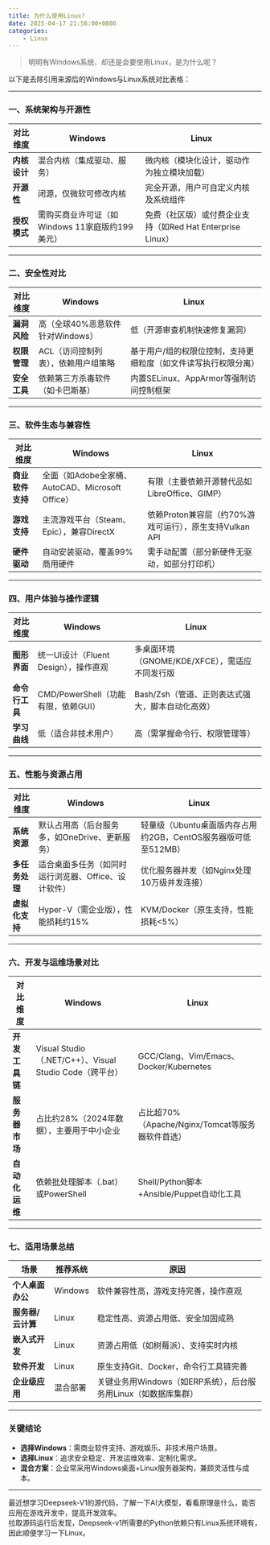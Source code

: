 ```yaml
---
title: 为什么使用Linux?
date: 2025-04-17 21:58:00+0800
categories:
    - Linux
---
```


> 明明有Windows系统、却还是会要使用Linux，是为什么呢？

以下是去除引用来源后的Windows与Linux系统对比表格：

---

### **一、系统架构与开源性**
| **对比维度**       | **Windows**                                                                 | **Linux**                                                                 |
|--------------------|-----------------------------------------------------------------------------|---------------------------------------------------------------------------|
| **内核设计**       | 混合内核（集成驱动、服务）                                                  | 微内核（模块化设计，驱动作为独立模块加载）                                |
| **开源性**         | 闭源，仅微软可修改内核                                                      | 完全开源，用户可自定义内核及系统组件                                      |
| **授权模式**       | 需购买商业许可证（如Windows 11家庭版约199美元）                             | 免费（社区版）或付费企业支持（如Red Hat Enterprise Linux）                |

---

### **二、安全性对比**
| **对比维度**       | **Windows**                                                                 | **Linux**                                                                 |
|--------------------|-----------------------------------------------------------------------------|---------------------------------------------------------------------------|
| **漏洞风险**       | 高（全球40%恶意软件针对Windows）                                            | 低（开源审查机制快速修复漏洞）                                            |
| **权限管理**       | ACL（访问控制列表），依赖用户组策略                                         | 基于用户/组的权限位控制，支持更细粒度（如文件读写执行权限分离）           |
| **安全工具**       | 依赖第三方杀毒软件（如卡巴斯基）                                            | 内置SELinux、AppArmor等强制访问控制框架                                   |

---

### **三、软件生态与兼容性**
| **对比维度**       | **Windows**                                                                 | **Linux**                                                                 |
|--------------------|-----------------------------------------------------------------------------|---------------------------------------------------------------------------|
| **商业软件支持**   | 全面（如Adobe全家桶、AutoCAD、Microsoft Office）                            | 有限（主要依赖开源替代品如LibreOffice、GIMP）                             |
| **游戏支持**       | 主流游戏平台（Steam、Epic），兼容DirectX                                    | 依赖Proton兼容层（约70%游戏可运行），原生支持Vulkan API                   |
| **硬件驱动**       | 自动安装驱动，覆盖99%商用硬件                                               | 需手动配置（部分新硬件无驱动，如部分打印机）                              |

---

### **四、用户体验与操作逻辑**
| **对比维度**       | **Windows**                                                                 | **Linux**                                                                 |
|--------------------|-----------------------------------------------------------------------------|---------------------------------------------------------------------------|
| **图形界面**       | 统一UI设计（Fluent Design），操作直观                                       | 多桌面环境（GNOME/KDE/XFCE），需适应不同发行版                            |
| **命令行工具**     | CMD/PowerShell（功能有限，依赖GUI）                                         | Bash/Zsh（管道、正则表达式强大，脚本自动化高效）                          |
| **学习曲线**       | 低（适合非技术用户）                                                        | 高（需掌握命令行、权限管理等）                                            |

---

### **五、性能与资源占用**
| **对比维度**       | **Windows**                                                                 | **Linux**                                                                 |
|--------------------|-----------------------------------------------------------------------------|---------------------------------------------------------------------------|
| **系统资源**       | 默认占用高（后台服务多，如OneDrive、更新服务）                              | 轻量级（Ubuntu桌面版内存占用约2GB，CentOS服务器版可低至512MB）            |
| **多任务处理**     | 适合桌面多任务（如同时运行浏览器、Office、设计软件）                        | 优化服务器并发（如Nginx处理10万级并发连接）                               |
| **虚拟化支持**     | Hyper-V（需企业版），性能损耗约15%                                          | KVM/Docker（原生支持，性能损耗<5%）                                       |

---

### **六、开发与运维场景对比**
| **对比维度**       | **Windows**                                                                 | **Linux**                                                                 |
|--------------------|-----------------------------------------------------------------------------|---------------------------------------------------------------------------|
| **开发工具链**     | Visual Studio（.NET/C++）、Visual Studio Code（跨平台）                     | GCC/Clang、Vim/Emacs、Docker/Kubernetes                                   |
| **服务器市场**     | 占比约28%（2024年数据），主要用于中小企业                                   | 占比超70%（Apache/Nginx/Tomcat等服务器软件首选）                          |
| **自动化运维**     | 依赖批处理脚本（.bat）或PowerShell                                          | Shell/Python脚本+Ansible/Puppet自动化工具                                 |

---

### **七、适用场景总结**
| **场景**           | **推荐系统** | **原因**                                                                 |
|--------------------|--------------|--------------------------------------------------------------------------|
| **个人桌面办公**   | Windows      | 软件兼容性高，游戏支持完善，操作直观                                      |
| **服务器/云计算**  | Linux        | 稳定性高、资源占用低、安全加固成熟                                        |
| **嵌入式开发**     | Linux        | 资源占用低（如树莓派）、支持实时内核                                      |
| **软件开发**       | Linux        | 原生支持Git、Docker，命令行工具链完善                                     |
| **企业级应用**     | 混合部署     | 关键业务用Windows（如ERP系统），后台服务用Linux（如数据库集群）           |

---

### **关键结论**
- **选择Windows**：需商业软件支持、游戏娱乐、非技术用户场景。
- **选择Linux**：追求安全稳定、开发运维效率、定制化需求。
- **混合方案**：企业常采用Windows桌面+Linux服务器架构，兼顾灵活性与成本。

---
最近想学习Deepseek-V1的源代码，了解一下AI大模型，看看原理是什么，能否应用在游戏开发中，提高开发效率。  
拉取源码运行后发现，Deepseek-v1所需要的Python依赖只有Linux系统环境有，因此顺便学习一下Linux。